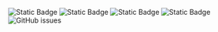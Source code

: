 ![Static Badge](https://img.shields.io/badge/blacklists-60-000000) ![Static Badge](https://img.shields.io/badge/blacklisted-2494669-cc0000) ![Static Badge](https://img.shields.io/badge/whitelisted-2244-00CC00) ![Static Badge](https://img.shields.io/badge/streaming_blacklist-28107-000000) ![GitHub issues](https://img.shields.io/github/issues/fabriziosalmi/blacklists)
